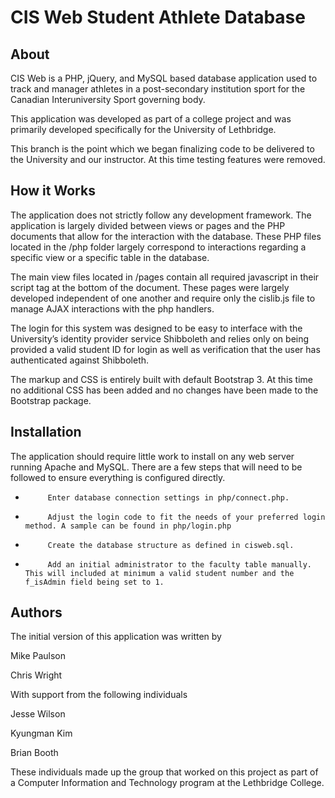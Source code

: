CIS Web Student Athlete Database
==============

About
--------------
CIS Web is a PHP, jQuery, and MySQL based database application used to track and manager athletes in a post-secondary institution sport for the Canadian Interuniversity Sport governing body.

This application was developed as part of a college project and was primarily developed specifically for the University of Lethbridge.

This branch is the point which we began finalizing code to be delivered to the University and our instructor. At this time testing features were removed.

How it Works
--------------
The application does not strictly follow any development framework. The application is largely divided between views or pages and the PHP documents that allow for the interaction with the database. These PHP files located in the /php folder largely correspond to interactions regarding a specific view or a specific table in the database.

The main view files located in /pages contain all required javascript in their script tag at the bottom of the document. These pages were largely developed independent of one another and require only the cislib.js file to manage AJAX interactions with the php handlers.

The login for this system was designed to be easy to interface with the University’s identity provider service Shibboleth and relies only on being provided a valid student ID for login as well as verification that the user has authenticated against Shibboleth.

The markup and CSS is entirely built with default Bootstrap 3. At this time no additional CSS has been added and no changes have been made to the Bootstrap package.

Installation
--------------
The application should require little work to install on any web server running Apache and MySQL. There are a few steps that will need to be followed to ensure everything is configured directly.

-          Enter database connection settings in php/connect.php.
-          Adjust the login code to fit the needs of your preferred login method. A sample can be found in php/login.php
-          Create the database structure as defined in cisweb.sql.
-          Add an initial administrator to the faculty table manually. This will included at minimum a valid student number and the f_isAdmin field being set to 1.

Authors
--------------
The initial version of this application was written by


Mike Paulson

Chris Wright


With support from the following individuals


Jesse Wilson

Kyungman Kim

Brian Booth


These individuals made up the group that worked on this project as part of a Computer Information and Technology program at the Lethbridge College.

